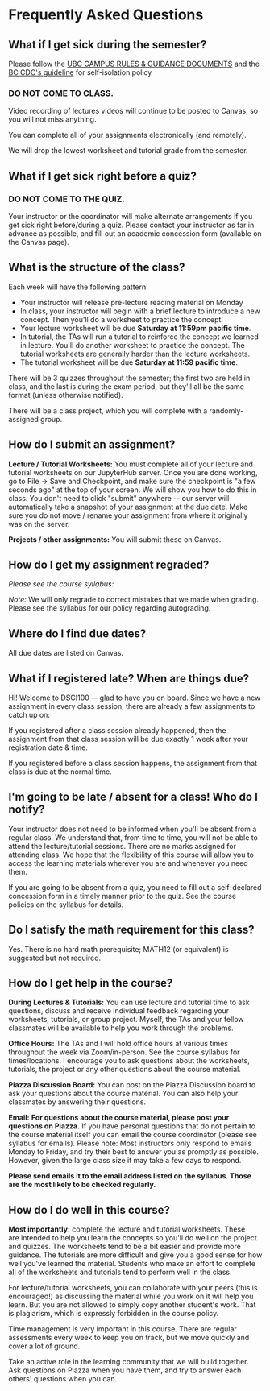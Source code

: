 # Frequently Asked Questions

## What if I get sick during the semester?

Please follow the [UBC CAMPUS RULES & GUIDANCE DOCUMENTS](https://srs.ubc.ca/covid-19/ubc-campus-rules-guidance-documents/) and the [BC CDC's guideline](http://www.bccdc.ca/health-info/diseases-conditions/covid-19/if-you-have-covid-19) for self-isolation policy

### DO NOT COME TO CLASS.

Video recording of lectures videos will continue to be posted to Canvas, so you will not miss anything.

You can complete all of your assignments electronically (and remotely).

We will drop the lowest worksheet and tutorial grade from the semester.

## What if I get sick right before a quiz?

### DO NOT COME TO THE QUIZ.

Your instructor or the coordinator will make alternate arrangements if you get sick right before/during a quiz. Please contact your instructor as far in advance as possible, and fill out an academic
concession form (available on the Canvas page).

## What is the structure of the class?

Each week will have the following pattern:

- Your instructor will release pre-lecture reading material on Monday
- In class, your instructor will begin with a brief lecture to introduce a new
  concept. Then you'll do a worksheet to practice the concept.
- Your lecture worksheet will be due **Saturday at 11:59pm pacific time**.
- In tutorial, the TAs will run a tutorial to reinforce the concept we learned
  in lecture. You'll do another worksheet to practice the concept. The
tutorial worksheets are generally harder than the lecture worksheets.
- The tutorial worksheet will be due **Saturday at 11:59 pacific time**.


There will be 3 quizzes throughout the semester; the first two are held in
class, and the last is during the exam period, but they'll all be the same
format (unless otherwise notified).

There will be a class project, which you will complete with a randomly-assigned
group.

## How do I submit an assignment?

**Lecture / Tutorial Worksheets:** You must complete all of your lecture and
tutorial worksheets on our JupyterHub server. Once you are done working,
go to File -> Save and Checkpoint, and make sure the checkpoint is "a few
seconds ago" at the top of your screen. We will show you how to do this in
class. You don't need to click "submit" anywhere -- our server will
automatically take a snapshot of your assignment at the due date. Make sure you
do not move / rename your assignment from where it originally was on the
server.

**Projects / other assignments:** You will submit these on Canvas.

## How do I get my assignment regraded?

*Please see the course syllabus:* 

*Note:* We will only regrade to correct mistakes that we made when grading.
Please see the syllabus for our policy regarding autograding.

## Where do I find due dates?

All due dates are listed on Canvas.

## What if I registered late? When are things due?

Hi! Welcome to DSCI100 -- glad to have you on board. Since we have a new
assignment in every class session, there are already a few assignments to catch
up on:

If you registered after a class session already
happened, then the assignment from that class session will be due exactly 1
week after your registration date & time.


If you registered before a class session happens, the
assignment from that class is due at the normal time.

## I'm going to be late / absent for a class! Who do I notify?

Your instructor does not need to be informed when you'll be absent from a regular class. 
We understand that, from time to time, you will not be able to 
attend the lecture/tutorial sessions. There are no marks assigned 
for attending class. We hope that the
flexibility of this course will allow you to access the learning materials
wherever you are and whenever you need them. 

If you are going to be absent from a quiz, you need to fill out a self-declared
concession form in a timely manner prior to the quiz. See the course policies
on the syllabus for details.

## Do I satisfy the math requirement for this class?

Yes. There is no hard math prerequisite; MATH12 (or equivalent) is suggested but not required.

## How do I get help in the course?
**During Lectures & Tutorials:** You can use lecture and tutorial time to ask
questions, discuss and receive individual feedback regarding your worksheets,
tutorials, or group project. Myself, the TAs and your fellow classmates will be
available to help you work through the problems.

**Office Hours:** The TAs and I will hold office hours at various times
throughout the week via Zoom/in-person. See the course syllabus for times/locations. I encourage you to ask
questions about the worksheets, tutorials, the project or any other questions
about the course material.

**Piazza Discussion Board:** You can post on the Piazza Discussion board to ask
your questions about the course material. You can also help your classmates by
answering their questions.

**Email:** **For questions about the course material, please post your questions on Piazza.**
If you have personal questions that do not pertain to the course
material itself you can email the course coordinator (please see syllabus for emails). Please note: Most instructors only respond to emails Monday to Friday, and try their best to answer you as promptly as possible. However, given the large class size it may take a few days to respond.

**Please send emails it to the email address listed on the syllabus. Those are the most likely to be checked regularly.**

## How do I do well in this course?
**Most importantly:** complete the lecture and tutorial worksheets. These
are intended to help you learn the concepts so you'll do well on the project
and quizzes. The worksheets tend to be a bit easier and provide more guidance.
The tutorials are more difficult and give you a good sense for how well you've
learned the material. Students who make an effort to complete all of the
worksheets and tutorials tend to perform well in the class.

For lecture/tutorial worksheets, you can collaborate with your peers (this is
encouraged!) as discussing the material while you work on it will help you
learn. But you are not allowed to simply copy another student's work. That is
plagiarism, which is expressly forbidden in the course policy.

Time management is very important in this course. There are regular assessments
every week to keep you on track, but we move quickly and cover a lot of
ground. 

Take an active role in the learning community that we will build together. Ask
questions on Piazza when you have them, and try to answer each others'
questions when you can.
